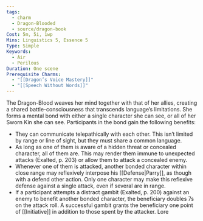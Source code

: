 ```yaml
---
tags:
  - charm
  - Dragon-Blooded
  - source/dragon-book
Cost: 5m, 5i, 1wp
Mins: Linguistics 5, Essence 5
Type: Simple
Keywords:
  - Air
  - Perilous
Duration: One scene
Prerequisite Charms:
  - "[[Dragon’s Voice Mastery]]"
  - "[[Speech Without Words]]"
---
```

The Dragon-Blood weaves her mind together with that of her allies, creating a shared battle-consciousness that transcends language’s limitations. She forms a mental bond with either a single character she can see, or all of her Sworn Kin she can see. Participants in the bond gain the following benefits: 
- They can communicate telepathically with each other. This isn’t limited by range or line of sight, but they must share a common language. 
- As long as one of them is aware of a hidden threat or concealed character, all of them are. This may render them immune to unexpected attacks (Exalted, p. 203) or allow them to attack a concealed enemy. 
- Whenever one of them is attacked, another bonded character within close range may reflexively interpose his [[Defense|Parry]], as though with a defend other action. Only one character may make this reflexive defense against a single attack, even if several are in range. 
- If a participant attempts a distract gambit (Exalted, p. 200) against an enemy to benefit another bonded character, the beneficiary doubles 7s on the attack roll. A successful gambit grants the beneficiary one point of [[Initiative]] in addition to those spent by the attacker. Lore
